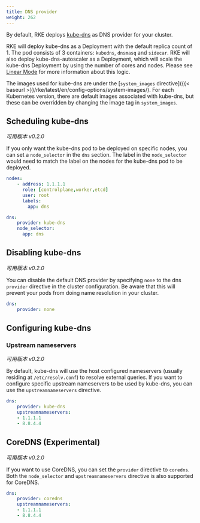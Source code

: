 ```yaml
---
title: DNS provider
weight: 262
---
```


By default, RKE deploys [kube-dns](https://github.com/kubernetes/dns) as DNS provider for your cluster.

RKE will deploy kube-dns as a Deployment with the default replica count of 1. The pod consists of 3 containers: `kubedns`, `dnsmasq` and `sidecar`. RKE will also deploy kube-dns-autoscaler as a Deployment, which will scale the kube-dns Deployment by using the number of cores and nodes. Please see [Linear Mode](https://github.com/kubernetes-incubator/cluster-proportional-autoscaler#linear-mode) for more information about this logic.

The images used for kube-dns are under the [`system_images` directive]({{< baseurl >}}/rke/latest/en/config-options/system-images/). For each Kubernetes version, there are default images associated with kube-dns, but these can be overridden by changing the image tag in `system_images`.

## Scheduling kube-dns

_可用版本 v0.2.0_

If you only want the kube-dns pod to be deployed on specific nodes, you can set a `node_selector` in the `dns` section. The label in the `node_selector` would need to match the label on the nodes for the kube-dns pod to be deployed.

```yaml
nodes:
    - address: 1.1.1.1
      role: [controlplane,worker,etcd]
      user: root
      labels:
        app: dns

dns:
    provider: kube-dns
    node_selector:
      app: dns
```

## Disabling kube-dns

_可用版本 v0.2.0_

You can disable the default DNS provider by specifying `none` to  the dns `provider` directive in the cluster configuration. Be aware that this will prevent your pods from doing name resolution in your cluster.

```yaml
dns:
    provider: none
```
## Configuring kube-dns

### Upstream nameservers

_可用版本 v0.2.0_

By default, kube-dns will use the host configured nameservers (usually residing at `/etc/resolv.conf`) to resolve external queries. If you want to configure specific upstream nameservers to be used by kube-dns, you can use the `upstreamnameservers` directive.

```yaml
dns:
    provider: kube-dns
    upstreamnameservers:
    - 1.1.1.1  
    - 8.8.4.4
```

## CoreDNS (Experimental)

_可用版本 v0.2.0_

If you want to use CoreDNS, you can set the `provider` directive to `coredns`. Both the `node_selector` and `upstreamnameservers` directive is also supported for CoreDNS.

```yaml
dns:
    provider: coredns
    upstreamnameservers:
    - 1.1.1.1
    - 8.8.4.4
```
